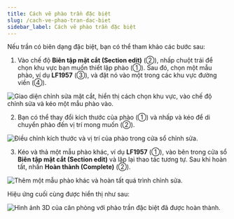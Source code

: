 ```yaml
---
title: Cách vẽ phào trần đặc biệt
slug: /cach-ve-phao-tran-dac-biet
sidebar_label: Cách vẽ phào trần đặc biệt
---
```


Nếu trần có biên dạng đặc biệt, bạn có thể tham khảo các bước sau:

1. Vào chế độ **Biên tập mặt cắt (Section edit)** (②), nhấp chuột trái để chọn khu vực bạn muốn thiết lập phào (①). Sau đó, chọn một mẫu phào, ví dụ **LF1957** (③), và đặt nó vào một trong các khu vực đường viền (④).

![Giao diện chỉnh sửa mặt cắt, hiển thị cách chọn khu vực, vào chế độ chỉnh sửa và kéo một mẫu phào vào.](https://storage.googleapis.com/jegavn_kb/image_jegavn/745.1.jpg)

2. Bạn có thể thay đổi kích thước của phào (①) và nhấp và kéo để di chuyển phào đến vị trí mong muốn (②).

![Điều chỉnh kích thước và vị trí của phào trong cửa sổ chỉnh sửa.](https://storage.googleapis.com/jegavn_kb/image_jegavn/745.2.jpg)

3. Kéo và thả một mẫu phào khác, ví dụ **LF1957** (①), vào bên trong cửa sổ **Biên tập mặt cắt (Section edit)** và lặp lại thao tác tương tự. Sau khi hoàn tất, nhấn **Hoàn thành (Complete)** (②).

![Thêm một mẫu phào khác và hoàn tất quá trình chỉnh sửa.](https://storage.googleapis.com/jegavn_kb/image_jegavn/745.3.jpg)

Hiệu ứng cuối cùng được hiển thị như sau:

![Hình ảnh 3D của căn phòng với phào trần đặc biệt đã được hoàn thành.](https://storage.googleapis.com/jegavn_kb/image_jegavn/745.4.jpg)
